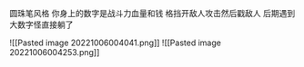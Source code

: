 圆珠笔风格
你身上的数字是战斗力血量和钱
格挡开敌人攻击然后戳敌人
后期遇到大数字怪直接躺了


![[Pasted image 20221006004041.png]]
![[Pasted image 20221006004253.png]]